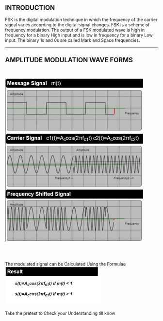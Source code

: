 ## <br>INTRODUCTION <br>

 FSK is the digital modulation technique in which the frequency of the carrier signal varies according to the digital signal changes. FSK is a scheme of frequency modulation. The output of a FSK modulated wave is high in frequency for a binary High input and is low in frequency for a binary Low input. The binary 1s and 0s are called Mark and Space frequencies.

---


## <b>AMPLITUDE MODULATION WAVE FORMS</b><br>

<br>

<img src="Images/t1.png"/><br><br>


<br>

The modulated signal can be Calculated Using the Formulae <br>
<img src="Images/s6.png"/><br>


Take the pretest to Check your Understanding till know
